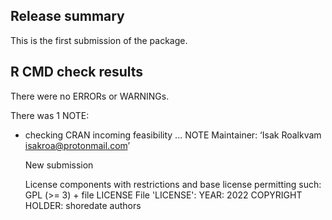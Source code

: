 ## Release summary

This is the first submission of the package.

## R CMD check results
There were no ERRORs or WARNINGs. 

There was 1 NOTE:

* checking CRAN incoming feasibility ... NOTE
  Maintainer: ‘Isak Roalkvam <isakroa@protonmail.com>’
  
  New submission
  
  License components with restrictions and base license permitting such:
    GPL (>= 3) + file LICENSE
  File 'LICENSE':
    YEAR: 2022
    COPYRIGHT HOLDER: shoredate authors


